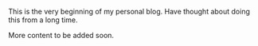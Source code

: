 This is the very beginning of my personal blog. Have thought about doing this from a long time.

More content to be added soon.